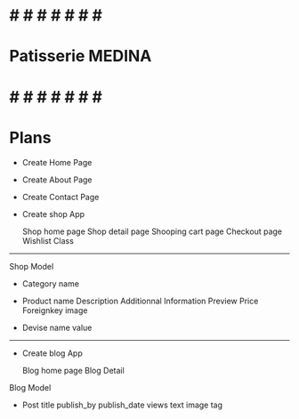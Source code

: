 
#   #   #   #   #   #   #   #   # 
#       Patisserie MEDINA       #
#   #   #   #   #   #   #   #   # 

# Plans

- Create Home Page
- Create About Page
- Create Contact Page

- Create shop App

    Shop home page
    Shop detail page
    Shooping cart page
    Checkout page
    Wishlist
    Class

- - - - - - - - - - - -  -- - - - - - - - -  - - - - - - - - -- - - - - - - -
Shop Model
- Category
    name 

- Product
    name
    Description
    Additionnal Information
    Preview
    Price
    Foreignkey
    image

    
- Devise
    name
    value
- - - - - - - - - - -  - - - - - - - - - - - - - - - - - - - - - - - -
- Create blog App

    Blog home page
    Blog Detail 

Blog Model
- Post
    title
    publish_by
    publish_date
    views 
    text
    image
    tag




 